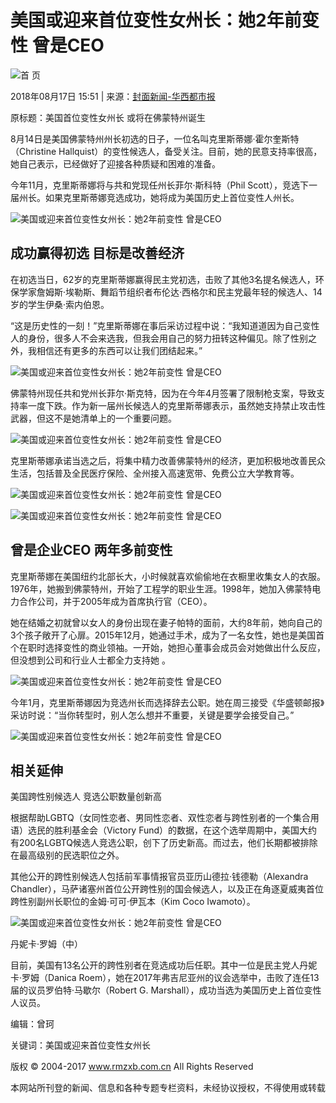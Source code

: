 # 美国或迎来首位变性女州长：她2年前变性 曾是CEO

![首 页](http://www.rmzxb.com.cn/images/logo.png)

2018年08月17日 15:51 | 来源：[封面新闻-华西都市报](http://www.baidu.com/baidu?word=封面新闻-华西都市报) 

原标题：美国首位变性女州长 或将在佛蒙特州诞生

8月14日是美国佛蒙特州州长初选的日子，一位名叫克里斯蒂娜·霍尔奎斯特（Christine Hallquist）的变性候选人，备受关注。目前，她的民意支持率很高，她自己表示，已经做好了迎接各种质疑和困难的准备。

今年11月，克里斯蒂娜将与共和党现任州长菲尔·斯科特（Phil Scott），竞选下一届州长。如果克里斯蒂娜竞选成功，她将成为美国历史上首位变性人州长。

![美国或迎来首位变性女州长：她2年前变性 曾是CEO](/upload/resources/image/2018/08/17/2176751_600x450.jpg)

## 成功赢得初选 目标是改善经济

在初选当日，62岁的克里斯蒂娜赢得民主党初选，击败了其他3名提名候选人，环保学家詹姆斯·埃勒斯、舞蹈节组织者布伦达·西格尔和民主党最年轻的候选人、14岁的学生伊桑·索内伯恩。

“这是历史性的一刻！”克里斯蒂娜在事后采访过程中说：“我知道道因为自己变性人的身份，很多人不会来选我，但我会用自己的努力扭转这种偏见。除了性别之外，我相信还有更多的东西可以让我们团结起来。”

![美国或迎来首位变性女州长：她2年前变性 曾是CEO](/upload/resources/image/2018/08/17/2176752_600x450.jpg)

佛蒙特州现任共和党州长菲尔·斯克特，因为在今年4月签署了限制枪支案，导致支持率一度下跌。作为新一届州长候选人的克里斯蒂娜表示，虽然她支持禁止攻击性武器，但这不是她清单上的一个重要问题。

![美国或迎来首位变性女州长：她2年前变性 曾是CEO](/upload/resources/image/2018/08/17/2176753_600x450.jpg)

克里斯蒂娜承诺当选之后，将集中精力改善佛蒙特州的经济，更加积极地改善民众生活，包括普及全民医疗保险、全州接入高速宽带、免费公立大学教育等。

![美国或迎来首位变性女州长：她2年前变性 曾是CEO](/upload/resources/image/2018/08/17/2176754_600x450.jpg)

![美国或迎来首位变性女州长：她2年前变性 曾是CEO](/upload/resources/image/2018/08/17/2176755_600x450.jpg)

## 曾是企业CEO 两年多前变性

克里斯蒂娜在美国纽约北部长大，小时候就喜欢偷偷地在衣橱里收集女人的衣服。1976年，她搬到佛蒙特州，开始了工程学的职业生涯。1998年，她加入佛蒙特电力合作公司，并于2005年成为首席执行官（CEO）。

她在结婚之初就曾以女人的身份出现在妻子帕特的面前，大约8年前，她向自己的3个孩子敞开了心扉。2015年12月，她通过手术，成为了一名女性，她也是美国首个在职时选择变性的商业领袖。一开始，她担心董事会成员会对她做出什么反应，但没想到公司和行业人士都全力支持她 。

![美国或迎来首位变性女州长：她2年前变性 曾是CEO](/upload/resources/image/2018/08/17/2176756_600x450.jpg)

今年1月，克里斯蒂娜因为竞选州长而选择辞去公职。她在周三接受《华盛顿邮报》采访时说：“当你转型时，别人怎么想并不重要，关键是要学会接受自己。”

![美国或迎来首位变性女州长：她2年前变性 曾是CEO](/upload/resources/image/2018/08/17/2176757_600x450.jpg)

## 相关延伸

美国跨性别候选人 竞选公职数量创新高

根据帮助LGBTQ（女同性恋者、男同性恋者、双性恋者与跨性别者的一个集合用语）选民的胜利基金会（Victory Fund）的数据，在这个选举周期中，美国大约有200名LGBTQ候选人竞选公职，创下了历史新高。而过去，他们长期都被排除在最高级别的民选职位之外。

其他公开的跨性别候选人包括前军事情报官员亚历山德拉·钱德勒（Alexandra Chandler），马萨诸塞州首位公开跨性别的国会候选人，以及正在角逐夏威夷首位跨性别副州长职位的金姆·可可·伊瓦本（Kim Coco Iwamoto）。

![美国或迎来首位变性女州长：她2年前变性 曾是CEO](/upload/resources/image/2018/08/17/2176758_600x450.jpeg)

丹妮卡·罗姆（中）

目前，美国有13名公开的跨性别者在竞选成功后任职。其中一位是民主党人丹妮卡·罗姆（Danica Roem），她在2017年弗吉尼亚州的议会选举中，击败了连任13届的议员罗伯特·马歇尔（Robert G. Marshall），成功当选为美国历史上首位变性人议员。

编辑：曾珂

关键词：美国或迎来首位变性女州长

版权 © 2004-2017 www.rmzxb.com.cn All Rights Reserved

本网站所刊登的新闻、信息和各种专题专栏资料，未经协议授权，不得使用或转载